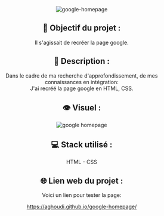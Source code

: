 <div align=center><img src="https://user-images.githubusercontent.com/27373255/137556104-b3db7aaa-ad41-45f9-a606-9d36e55aacad.png" alt="google-homepage"/></div>
<h2 align=center>🎯 Objectif du projet :</h2>
<p align=center>Il s'agissait de recréer la page google.</p>

<h2 align=center>📝 Description :</h2>

<p align=center>Dans le cadre de ma recherche d'approfondissement, de mes connaissances en intégration:</br>
J'ai recréé la page google en HTML, CSS.</br>
</p>

<h2 align=center>👁️ Visuel :</h2>
<div align=center><img src="https://user-images.githubusercontent.com/27373255/138426817-aec1ccd7-dda3-4097-8be5-74cbcbe38e27.png" alt="google homepage"</div>

<h2 align=center>💻 Stack utilisé :</h2>

<p align=center>HTML - CSS</p>

<h2 align=center>🌐 Lien web du projet :</h2>

<p align=center>Voici un lien pour tester la page:

  <a title="https://aghoudi.github.io/google-homepage/" role="link" target="_blank" class="text-bold" rel="noopener noreferrer" href="https://aghoudi.github.io/google-homepage/">https://aghoudi.github.io/google-homepage/</a></p>
